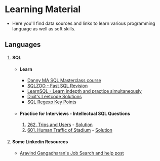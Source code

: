 # Learning Material

- Here you'll find data sources and links to learn various programming language as well as soft skills.

## Languages
1. #### SQL  
   - #### Learn
      - [Danny MA SQL Masterclass course](https://github.com/DataWithDanny/sql-masterclass)
      - [SQLZOO - Fast SQL Revision](https://sqlzoo.net/wiki/SQL_Tutorial)
      - [LearnSQL - Learn indepth and practice simultaneously](https://learnsql.com/course-explorer?filter=all&level=all&sort=popularity&dialect=standard-sql%2Csql-server%2Cpostgresql%2Cmy-sql&goal=learn-sql%2Cpractice-sql)
      - [Dixit's Leetcode Solutions](https://github.com/dixitthiya/leetcode)
      - [SQL Regexp Key Points](https://github.com/dixitthiya/leetcode/blob/main/sql/README.md#regexp-notes-mysql-reference)
   - #### Practice for Interviews - Intellectual SQL Questions
      1. [262. Trips and Users](https://leetcode.com/problems/trips-and-users/) - [Solution](https://github.com/dixitthiya/leetcode/blob/main/sql/262.%20Trips%20and%20Users(Hard).sql)
      2. [601. Human Traffic of Stadium](https://leetcode.com/problems/human-traffic-of-stadium/) - [Solution](https://github.com/dixitthiya/leetcode/blob/main/sql/601.%20Human%20Traffic%20of%20Stadium(Hard).sql)
2. #### Some Linkedin Resources
   - [Aravind Gangadharan's Job Search and help post](https://www.linkedin.com/posts/aravindgangadharan_facebook-was-one-of-the-best-places-ive-activity-6996518604095533056-ELmo/?utm_source=share&utm_medium=member_desktop)
